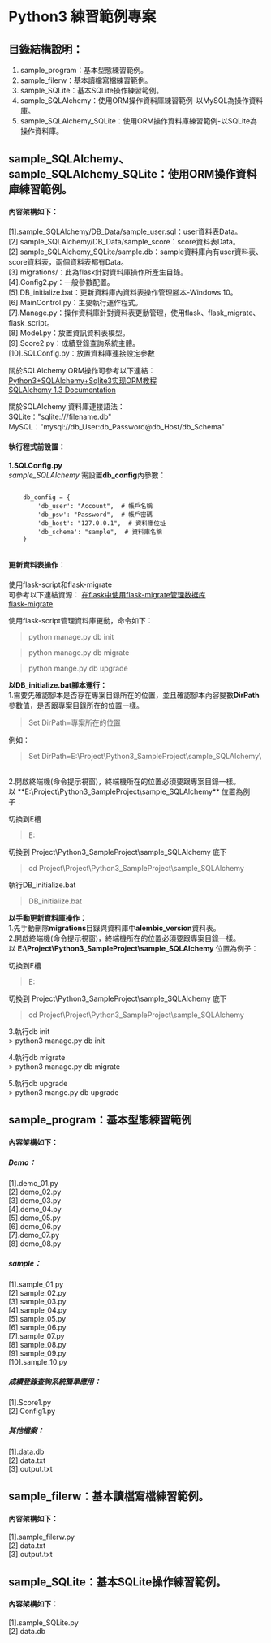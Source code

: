 # Python3 練習範例專案

目錄結構說明：
----------------------------------------------------------------------------------------------------------------------------------
1. sample_program：基本型態練習範例。<br/>
2. sample_filerw：基本讀檔寫檔練習範例。<br/>
3. sample_SQLite：基本SQLite操作練習範例。<br/>
4. sample_SQLAlchemy：使用ORM操作資料庫練習範例-以MySQL為操作資料庫。<br/>
5. sample_SQLAlchemy_SQLite：使用ORM操作資料庫練習範例-以SQLite為操作資料庫。<br/>

sample_SQLAlchemy、sample_SQLAlchemy_SQLite：使用ORM操作資料庫練習範例。
----------------------------------------------------------------------------------------------------------------------------------
#### 內容架構如下：
[1].sample_SQLAlchemy/DB_Data/sample_user.sql：user資料表Data。 <br/>
[2].sample_SQLAlchemy/DB_Data/sample_score：score資料表Data。 <br/>
[2].sample_SQLAlchemy_SQLite/sample.db：sample資料庫內有user資料表、score資料表，兩個資料表都有Data。 <br/>
[3].migrations/：此為flask針對資料庫操作所產生目錄。<br/>
[4].Config2.py：一般參數配置。 <br/>
[5].DB_initialize.bat：更新資料庫內資料表操作管理腳本-Windows 10。 <br/>
[6].MainControl.py：主要執行運作程式。 <br/>
[7].Manage.py：操作資料庫針對資料表更動管理，使用flask、flask_migrate、flask_script。 <br/>
[8].Model.py：放置資訊資料表模型。 <br/>
[9].Score2.py：成績登錄查詢系統主體。 <br/>
[10].SQLConfig.py：放置資料庫連接設定參數 <br/>

關於SQLAlchemy ORM操作可參考以下連結：<br/>
[Python3+SQLAlchemy+Sqlite3实现ORM教程](https://www.cnblogs.com/lsdb/p/9835894.html)<br/>
[SQLAlchemy 1.3 Documentation](https://docs.sqlalchemy.org/en/13/orm/session_basics.html#what-does-the-session-do)<br/>

關於SQLAlchemy 資料庫連接語法：<br/>
SQLite："sqlite:///filename.db" <br/>
MySQL："mysql://db_User:db_Password@db_Host/db_Schema" <br/>

#### 執行程式前設置：
**1.SQLConfig.py** <br/>
*sample_SQLAlchemy*
需設置**db_config**內參數：<br/>
<p><code>
    db_config = {
        'db_user': "Account",  # 帳戶名稱
        'db_psw': "Password",  # 帳戶密碼
        'db_host': "127.0.0.1",  # 資料庫位址
        'db_schema': "sample",  # 資料庫名稱
    }
    </code></p>

#### 更新資料表操作：
使用flask-script和flask-migrate <br/>
可參考以下連結資源：
[在flask中使用flask-migrate管理数据库](https://blog.csdn.net/qq_33279781/article/details/79803376)
<br/>
[flask-migrate](https://flask-migrate.readthedocs.io/en/latest/)

使用flask-script管理資料庫更動，命令如下：
> python manage.py db init <br/>

> python manage.py db migrate  <br/>

> python mange.py db upgrade <br/>
<p></p>

**以DB_initialize.bat腳本運行：**<br/>
  1.需要先確認腳本是否存在專案目錄所在的位置，並且確認腳本內容變數**DirPath**參數值，是否跟專案目錄所在的位置一樣。
  > Set DirPath=專案所在的位置<br/>

  例如： 
  > Set DirPath=E:\Project\Python3_SampleProject\sample_SQLAlchemy\
  
  <br/>
  2.開啟終端機(命令提示視窗)，終端機所在的位置必須要跟專案目錄一樣。<br/>
  以 **E:\Project\Python3_SampleProject\sample_SQLAlchemy** 位置為例子：<br/>  
  
  切換到E槽<br/>
  > E:  <br/>
  
  切換到 Project\Python3_SampleProject\sample_SQLAlchemy 底下<br/>
  > cd Project\Project\Python3_SampleProject\sample_SQLAlchemy <br/>
   
  執行DB_initialize.bat<br/>
  > DB_initialize.bat <br/>
  
**以手動更新資料庫操作：**<br/>
  1.先手動刪除**migrations**目錄與資料庫中**alembic_version**資料表。 <br/>
  2.開啟終端機(命令提示視窗)，終端機所在的位置必須要跟專案目錄一樣。<br/>
    以 **E:\Project\Python3_SampleProject\sample_SQLAlchemy** 位置為例子：<br/>  

   切換到E槽<br/>
   > E:  <br/>

   切換到 Project\Python3_SampleProject\sample_SQLAlchemy 底下<br/>
   > cd Project\Project\Python3_SampleProject\sample_SQLAlchemy <br/>
    
  3.執行db init <br/>
    > python3 manage.py db init <br/>
  
  4.執行db migrate <br/>
    > python3 manage.py db migrate <br/>
    
  5.執行db upgrade <br/>
    > python3 mange.py db upgrade  <br/>

sample_program：基本型態練習範例
----------------------------------------------------------------------------------------------------------------------------------
#### 內容架構如下：
##### Demo： 
[1].demo_01.py <br/>
[2].demo_02.py <br/>
[3].demo_03.py <br/>
[4].demo_04.py <br/>
[5].demo_05.py <br/>
[6].demo_06.py <br/>
[7].demo_07.py <br/>
[8].demo_08.py <br/>
<p><p/>

##### sample： 
[1].sample_01.py <br/>
[2].sample_02.py <br/>
[3].sample_03.py <br/>
[4].sample_04.py <br/>
[5].sample_05.py <br/>
[6].sample_06.py <br/>
[7].sample_07.py <br/>
[8].sample_08.py <br/>
[9].sample_09.py <br/>
[10].sample_10.py <br/>
<p><p/>

##### 成績登錄查詢系統簡單應用： 
[1].Score1.py <br/>
[2].Config1.py <br/>
<p><p/>

##### 其他檔案：
[1].data.db <br/>
[2].data.txt <br/>
[3].output.txt <br/>

sample_filerw：基本讀檔寫檔練習範例。
----------------------------------------------------------------------------------------------------------------------------------
#### 內容架構如下：
[1].sample_filerw.py <br/>
[2].data.txt <br/>
[3].output.txt <br/>

sample_SQLite：基本SQLite操作練習範例。
----------------------------------------------------------------------------------------------------------------------------------
#### 內容架構如下：
[1].sample_SQLite.py <br/>
[2].data.db <br/>

